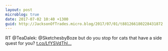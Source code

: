 ```yaml
---
layout: post
microblog: true
date: 2017-07-02 10:40 +1300
guid: http://JacksonOfTrades.micro.blog/2017/07/01/t881266180228431872.html
---
```

RT @TeaDalek: @SketchesbyBoze but do you stop for cats that have a side quest for you? [t.co/LfYSVdThl...](https://t.co/LfYSVdThlD)
